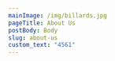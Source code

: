 ```yaml
---
mainImage: /img/billards.jpg
pageTitle: About Us
postBody: Body
slug: about-us
custom_text: "4561"
---
```

